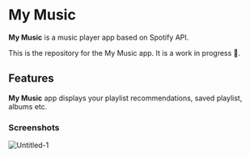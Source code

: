 # My Music 

**My Music** is a music player app based on Spotify API.

This is the repository for the My Music app. It is a work in progress 🚧.

## Features
**My Music** app displays your playlist recommendations, saved playlist, albums etc. 

### Screenshots
![Untitled-1](https://github.com/PolinaPolupan/MyMusic/assets/143635446/9d78f38d-bf37-448f-bd8b-0183ba380858)
